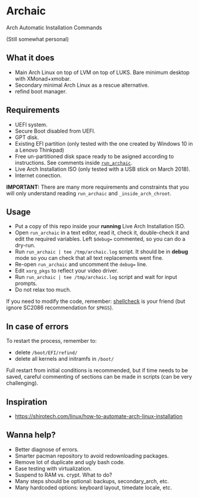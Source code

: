 # Archaic

Arch Automatic Installation Commands

(Still somewhat personal)

## What it does

- Main Arch Linux on top of LVM on top of LUKS. Bare minimum desktop with XMonad+xmobar.
- Secondary minimal Arch Linux as a rescue alternative.
- refind boot manager.

## Requirements

- UEFI system.
- Secure Boot disabled from UEFI.
- GPT disk.
- Existing EFI partition (only tested with the one created by Windows 10 in a Lenovo Thinkpad)
- Free un-partitioned disk space ready to be asigned according to instructions. See comments inside [`run_archaic`](run_archaic).
- Live Arch Installation ISO (only tested with a USB stick on March 2018).
- Internet conection.

**IMPORTANT:** There are many more requirements and constraints that you will only understand reading `run_archaic` and `_inside_arch_chroot`.

## Usage

- Put a copy of this repo inside your **running** Live Arch Installation ISO.
- Open `run_archaic` in a text editor, read it, check it, double-check it and edit the required variables. Left `$debug=` commented, so you can do a dry-run.
- Run `run_archaic | tee /tmp/archaic.log` script. It should be in **debug** mode so you can check that all text replacements went fine.
- Re-open `run_archaic` and uncomment the `debug=` line.
- Edit `xorg_pkgs` to reflect your video driver.
- Run `run_archaic | tee /tmp/archaic.log` script and wait for input prompts.
- Do not relax too much.

If you need to modify the code, remember: [shellcheck](https://github.com/koalaman/shellcheck) is your friend
(but ignore SC2086 recommendation for `$PKGS`).


## In case of errors

To restart the process, remember to:
- delete `/boot/EFI/refind/`
- delete all kernels and initramfs in `/boot/`

Full restart from initial conditions is recommended, but if time needs to be saved, careful commenting of sections can be made in scripts (can be very challenging).

## Inspiration

- https://shirotech.com/linux/how-to-automate-arch-linux-installation

## Wanna help?

- Better diagnose of errors.
- Smarter pacman repository to avoid redownloading packages.
- Remove lot of duplicate and ugly bash code.
- Ease testing with virtualization.
- Suspend to RAM vs. crypt. What to do?
- Many steps should be optional: backups, secondary_arch, etc.
- Many hardcoded options: keyboard layout, timedate locale, etc.
